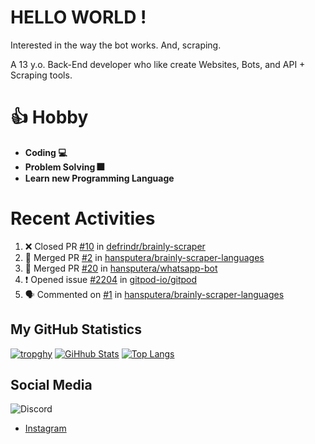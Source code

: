 # HELLO WORLD !

Interested in the way the bot works. And, scraping.

A 13 y.o. Back-End developer who like create Websites, Bots, and API + Scraping tools.

# 👍 Hobby

- **Coding 💻**
- **Problem Solving 🎆**
- **Learn new Programming Language**

# Recent Activities

<!--START_SECTION:activity-->
1. ❌ Closed PR [#10](https://github.com/defrindr/brainly-scraper/pull/10) in [defrindr/brainly-scraper](https://github.com/defrindr/brainly-scraper)
2. 🎉 Merged PR [#2](https://github.com/hansputera/brainly-scraper-languages/pull/2) in [hansputera/brainly-scraper-languages](https://github.com/hansputera/brainly-scraper-languages)
3. 🎉 Merged PR [#20](https://github.com/hansputera/whatsapp-bot/pull/20) in [hansputera/whatsapp-bot](https://github.com/hansputera/whatsapp-bot)
4. ❗️ Opened issue [#2204](https://github.com/gitpod-io/gitpod/issues/2204) in [gitpod-io/gitpod](https://github.com/gitpod-io/gitpod)
5. 🗣 Commented on [#1](https://github.com/hansputera/brainly-scraper-languages/issues/1) in [hansputera/brainly-scraper-languages](https://github.com/hansputera/brainly-scraper-languages)
<!--END_SECTION:activity-->

## My GitHub Statistics

[![tropghy](https://github-profile-trophy.vercel.app/?username=hansputera&theme=dracula)](https://github.com/hansputera)
[![GiHhub Stats](https://github-readme-stats.vercel.app/api?username=hansputera&show_icons=true&theme=dark&count_private=true)](https://github.com/hansputera)
[![Top Langs](https://github-readme-stats.vercel.app/api/top-langs/?username=hansputera&layout=compact&theme=dark)](https://github.com/hansputera)

## Social Media

![Discord](https://discord.c99.nl/widget/theme-3/761198669302464533.png)
- [Instagram](https://instagram.com/hanif.dwy.putra12)
